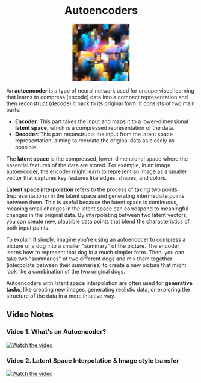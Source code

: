 <!-- Written by Alex Jenkins and Dr. Francesco Fedele for CEE4803/LMC4813 - (c) Georgia Tech, Spring 2025 -->

<div align="center">

# Autoencoders

<img src="./Figures/Autoencoder.png" alt="Autoencoder" width="30%">

</div>

An **autoencoder** is a type of neural network used for unsupervised learning that learns to compress (encode) data into a compact representation and then reconstruct (decode) it back to its original form. It consists of two main parts:
- **Encoder**: This part takes the input and maps it to a lower-dimensional **latent space**, which is a compressed representation of the data.
- **Decoder**: This part reconstructs the input from the latent space representation, aiming to recreate the original data as closely as possible.

The **latent space** is the compressed, lower-dimensional space where the essential features of the data are stored. For example, in an image autoencoder, the encoder might learn to represent an image as a smaller vector that captures key features like edges, shapes, and colors.

**Latent space interpolation** refers to the process of taking two points (representations) in the latent space and generating intermediate points between them. This is useful because the latent space is continuous, meaning small changes in the latent space can correspond to meaningful changes in the original data. By interpolating between two latent vectors, you can create new, plausible data points that blend the characteristics of both input points.

To explain it simply, imagine you're using an autoencoder to compress a picture of a dog into a smaller "summary" of the picture. The encoder learns how to represent that dog in a much simpler form. Then, you can take two "summaries" of two different dogs and mix them together (interpolate between their summaries) to create a new picture that might look like a combination of the two original dogs.

Autoencoders with latent space interpolation are often used for **generative tasks**, like creating new images, generating realistic data, or exploring the structure of the data in a more intuitive way.


## Video Notes

### Video 1. What's an Autoencoder?  
[![Watch the video](https://img.youtube.com/vi/4Dk7Kfeal5o/0.jpg)](https://www.youtube.com/watch?v=4Dk7Kfeal5o)

### Video 2. Latent Space Interpolation & Image style transfer 
[![Watch the video](https://img.youtube.com/vi/qVYRzunQiAQ/0.jpg)](https://www.youtube.com/watch?v=qVYRzunQiAQ)






